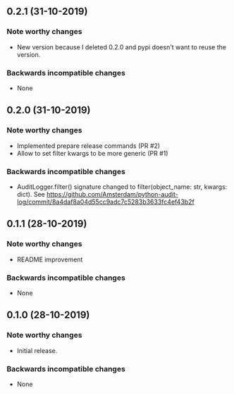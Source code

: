 
## 0.2.1 (31-10-2019)

### Note worthy changes
- New version because I deleted 0.2.0 and pypi doesn't want to reuse the version.

### Backwards incompatible changes
- None


## 0.2.0 (31-10-2019)

### Note worthy changes
- Implemented prepare release commands (PR #2)
- Allow to set filter kwargs to be more generic (PR #1)

### Backwards incompatible changes
- AuditLogger.filter() signature changed to filter(object_name: str, kwargs: dict). 
See https://github.com/Amsterdam/python-audit-log/commit/8a4daf8a04d55cc9adc7c5283b3633fc4ef43b2f


## 0.1.1 (28-10-2019)

### Note worthy changes
- README improvement

### Backwards incompatible changes
- None 


## 0.1.0 (28-10-2019)

### Note worthy changes
- Initial release.

### Backwards incompatible changes
- None 
